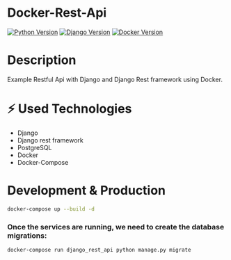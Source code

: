 # Docker-Rest-Api

[![Python Version](https://img.shields.io/badge/python-3.8.5-brightgreen.svg)](https://python.org)
[![Django Version](https://img.shields.io/badge/django-3.1.4-brightgreen.svg)](https://djangoproject.com)
[![Docker Version](https://img.shields.io/badge/docker-19.03.14-brightgreen.svg)](https://docs.docker.com/engine/install/ubuntu/)

# Description

Example Restful Api with Django and Django Rest framework using Docker.

# ⚡ Used Technologies
- Django
- Django rest framework
- PostgreSQL
- Docker
- Docker-Compose

# Development & Production

```bash
docker-compose up --build -d
```
### Once the services are running, we need to create the database migrations:

```bash
docker-compose run django_rest_api python manage.py migrate
```
